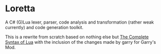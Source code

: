 # Loretta
A C# (G)Lua lexer, parser, code analysis and transformation (rather weak currently) and code generation toolkit.

This is a rewrite from scratch based on nothing else but [The Complete Syntax of Lua](https://www.lua.org/manual/5.2/manual.html#9) with the inclusion of the changes made by garry for Garry's Mod.
